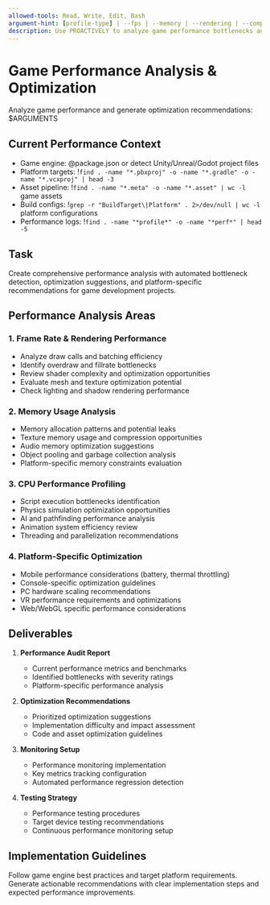 ```yaml
---
allowed-tools: Read, Write, Edit, Bash
argument-hint: [profile-type] | --fps | --memory | --rendering | --comprehensive
description: Use PROACTIVELY to analyze game performance bottlenecks and generate optimization recommendations across multiple platforms
---
```


# Game Performance Analysis & Optimization

Analyze game performance and generate optimization recommendations: $ARGUMENTS

## Current Performance Context

- Game engine: @package.json or detect Unity/Unreal/Godot project files
- Platform targets: !`find . -name "*.pbxproj" -o -name "*.gradle" -o -name "*.vcxproj" | head -3`
- Asset pipeline: !`find . -name "*.meta" -o -name "*.asset" | wc -l` game assets
- Build configs: !`grep -r "BuildTarget\|Platform" . 2>/dev/null | wc -l` platform configurations
- Performance logs: !`find . -name "*profile*" -o -name "*perf*" | head -5`

## Task

Create comprehensive performance analysis with automated bottleneck detection, optimization suggestions, and platform-specific recommendations for game development projects.

## Performance Analysis Areas

### 1. Frame Rate & Rendering Performance
- Analyze draw calls and batching efficiency
- Identify overdraw and fillrate bottlenecks
- Review shader complexity and optimization opportunities
- Evaluate mesh and texture optimization potential
- Check lighting and shadow rendering performance

### 2. Memory Usage Analysis
- Memory allocation patterns and potential leaks
- Texture memory usage and compression opportunities
- Audio memory optimization suggestions
- Object pooling and garbage collection analysis
- Platform-specific memory constraints evaluation

### 3. CPU Performance Profiling
- Script execution bottlenecks identification
- Physics simulation optimization opportunities
- AI and pathfinding performance analysis
- Animation system efficiency review
- Threading and parallelization recommendations

### 4. Platform-Specific Optimization
- Mobile performance considerations (battery, thermal throttling)
- Console-specific optimization guidelines
- PC hardware scaling recommendations
- VR performance requirements and optimizations
- Web/WebGL specific performance considerations

## Deliverables

1. **Performance Audit Report**
   - Current performance metrics and benchmarks
   - Identified bottlenecks with severity ratings
   - Platform-specific performance analysis

2. **Optimization Recommendations**
   - Prioritized optimization suggestions
   - Implementation difficulty and impact assessment
   - Code and asset optimization guidelines

3. **Monitoring Setup**
   - Performance monitoring implementation
   - Key metrics tracking configuration
   - Automated performance regression detection

4. **Testing Strategy**
   - Performance testing procedures
   - Target device testing recommendations
   - Continuous performance monitoring setup

## Implementation Guidelines

Follow game engine best practices and target platform requirements. Generate actionable recommendations with clear implementation steps and expected performance improvements.